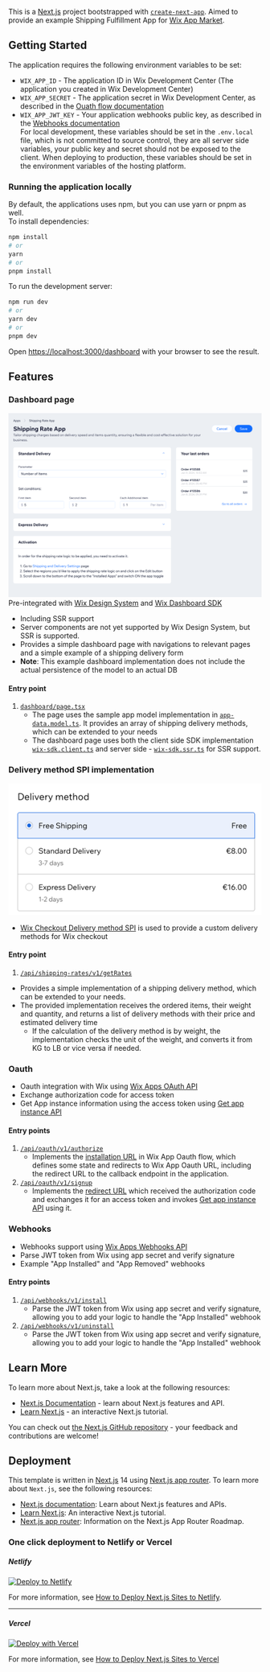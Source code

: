 This is a [Next.js](https://nextjs.org/) project bootstrapped with [`create-next-app`](https://github.com/vercel/next.js/tree/canary/packages/create-next-app).
Aimed to provide an example Shipping Fulfillment App for [Wix App Market](https://dev.wix.com/docs/build-apps).


## Getting Started

The application requires the following environment variables to be set:
* `WIX_APP_ID` - The application ID in Wix Development Center (The application you created in Wix Development Center)
* `WIX_APP_SECRET` - The application secret in Wix Development Center, as described in the [Ouath flow documentation](https://dev.wix.com/docs/build-apps/build-your-app/authentication/oauth#step-4-app-requests-the-authorization-code)
* `WIX_APP_JWT_KEY` - Your application webhooks public key, as described in the [Webhooks documentation](https://dev.wix.com/docs/build-apps/developer-tools/apis-and-webhooks/webhooks#register-for-webhooks)<br>
  For local development, these variables should be set in the `.env.local` file, which is not committed to source control, they are all server side variables, your public key and secret should not be exposed to the client.
  When deploying to production, these variables should be set in the environment variables of the hosting platform.

### Running the application locally
By default, the applications uses npm, but you can use yarn or pnpm as well.<br>
To install dependencies:
```bash
npm install
# or
yarn
# or
pnpm install
```

To run the development server:
```bash
npm run dev
# or
yarn dev
# or
pnpm dev
```

Open [https://localhost:3000/dashboard](https://localhost:3000/dashboard) with your browser to see the result.


## Features
### Dashboard page
![app dashboard](docs/assets/images/app-dashbaord.png)
  Pre-integrated with [Wix Design System](https://www.wixdesignsystem.com/) and [Wix Dashboard SDK](https://dev.wix.com/docs/sdk/api-reference/dashboard/introduction)
* Including SSR support
* Server components are not yet supported by Wix Design System, but SSR is supported.
* Provides a simple dashboard page with navigations to relevant pages and a simple example of a shipping delivery form
* **Note**: This example dashboard implementation does not include the actual persistence of the model to an actual DB

#### Entry point
1. [`dashboard/page.tsx`](./src/app/dashboard/page.tsx)
   * The page uses the sample app model implementation in [`app-data.model.ts`](./src/app/types/app-data.model.ts). It provides an array of shipping delivery methods, which can be extended to your needs
   * The dashboard page uses both the client side SDK implementation [`wix-sdk.client.ts`](./src/app/utils/wix-sdk.client.ts) and server side - [`wix-sdk.ssr.ts`](./src/app/utils/wix-sdk.ssr.ts) for SSR support.

### Delivery method SPI implementation
![Checkout Delivery method](docs/assets/images/checkout-delivery-methods.png)
* [Wix Checkout Delivery method SPI](https://dev.wix.com/docs/rest/api-reference/wix-e-commerce/shipping-rates-integration-spi/introduction) is used to provide a custom delivery methods for Wix checkout

#### Entry point
1. [`/api/shipping-rates/v1/getRates`](./src/app/api/shipping-rates/v1/getRates/route.ts)
* Provides a simple implementation of a shipping delivery method, which can be extended to your needs. 
* The provided implementation receives the ordered items, their weight and quantity, and returns a list of delivery methods with their price and estimated delivery time
  * If the calculation of the delivery method is by weight, the implementation checks the unit of the weight, and converts it from KG to LB or vice versa if needed.

### Oauth
* Oauth integration with Wix using [Wix Apps OAuth API](https://dev.wix.com/docs/build-apps/build-your-app/authentication/oauth)
* Exchange authorization code for access token
* Get App instance information using the access token using [Get app instance API](https://dev.wix.com/docs/rest/api-reference/app-management/apps/app-instance/get-app-instance)

#### Entry points
1. [`/api/oauth/v1/authorize`](./src/app/api/oauth/v1/authorize/route.ts)
   * Implements the [installation URL](https://dev.wix.com/docs/build-apps/build-your-app/authentication/oauth#step-1-user-installs-your-app) in Wix App Oauth flow, which defines some state and redirects to Wix App Oauth URL, including the redirect URL to the callback endpoint in the application.<br>
2. [`/api/oauth/v1/signup`](./src/app/api/oauth/v1/signup/route.ts)
   * Implements the [redirect URL](https://dev.wix.com/docs/build-apps/build-your-app/authentication/oauth#step-3-wix-redirects-user-to-apps-redirecturl) which received the authorization code and exchanges it for an access token and invokes [Get app instance API](https://dev.wix.com/docs/rest/api-reference/app-management/apps/app-instance/get-app-instance) using it.

### Webhooks
* Webhooks support using [Wix Apps Webhooks API](https://dev.wix.com/docs/build-apps/developer-tools/apis-and-webhooks/webhooks)
* Parse JWT token from Wix using app secret and verify signature
* Example "App Installed" and "App Removed" webhooks

#### Entry points
1. [`/api/webhooks/v1/install`](./src/app/api/webhooks/v1/install/route.ts)
    * Parse the JWT token from Wix using app secret and verify signature, allowing you to add your logic to handle the "App Installed" webhook
2. [`/api/webhooks/v1/uninstall`](./src/app/api/webhooks/v1/uninstall/route.ts)
    * Parse the JWT token from Wix using app secret and verify signature, allowing you to add your logic to handle the "App Installed" webhook


## Learn More

To learn more about Next.js, take a look at the following resources:

- [Next.js Documentation](https://nextjs.org/docs) - learn about Next.js features and API.
- [Learn Next.js](https://nextjs.org/learn) - an interactive Next.js tutorial.

You can check out [the Next.js GitHub repository](https://github.com/vercel/next.js/) - your feedback and contributions are welcome!

## Deployment

This template is written in [Next.js](https://nextjs.org/docs) 14 using [Next.js app router](https://nextjs.org/docs/app). To learn more about `Next.js`, see the following resources:

+ [Next.js documentation](https://nextjs.org/docs): Learn about Next.js features and APIs.
+ [Learn Next.js](https://nextjs.org/learn): An interactive Next.js tutorial.
+ [Next.js app router](https://nextjs.org/docs/app): Information on the Next.js App Router Roadmap.

### One click deployment to Netlify or Vercel

##### Netlify

[![Deploy to Netlify](https://www.netlify.com/img/deploy/button.svg)](https://app.netlify.com/start/deploy?repository=https://github.com/carmelc/dev-center-template-fullfilment-app)

For more information, see [How to Deploy Next.js Sites to Netlify](https://www.netlify.com/blog/2020/11/30/how-to-deploy-next.js-sites-to-netlify/).

---

##### Vercel

[![Deploy with Vercel](https://vercel.com/button)](https://vercel.com/new/clone?s=https://github.com/carmelc/dev-center-template-fullfilment-app)

For more information, see [How to Deploy Next.js Sites to Vercel](https://vercel.com/docs/frameworks/nextjs)
